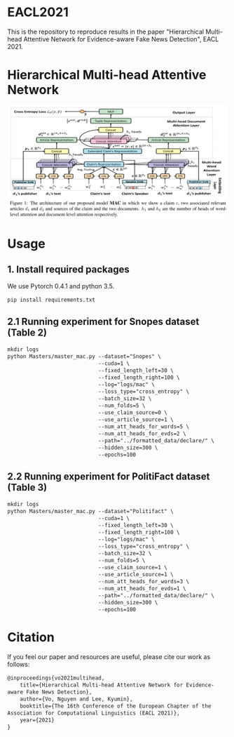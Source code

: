 # EACL2021
This is the repository to reproduce results in the paper
"Hierarchical Multi-head Attentive Network for Evidence-aware Fake News Detection", EACL 2021.  
# Hierarchical Multi-head Attentive Network
![alt text](https://github.com/nguyenvo09/EACL2021/blob/main/examples/mac.png)

# Usage
## 1. Install required packages
We use Pytorch 0.4.1 and python 3.5. 
```
pip install requirements.txt
```
## 2.1 Running experiment for Snopes dataset (Table 2)
```
mkdir logs
python Masters/master_mac.py --dataset="Snopes" \
                             --cuda=1 \
                             --fixed_length_left=30 \
                             --fixed_length_right=100 \
                             --log="logs/mac" \
                             --loss_type="cross_entropy" \
                             --batch_size=32 \
                             --num_folds=5 \
                             --use_claim_source=0 \
                             --use_article_source=1 \
                             --num_att_heads_for_words=5 \
                             --num_att_heads_for_evds=2 \
                             --path="../formatted_data/declare/" \
                             --hidden_size=300 \
                             --epochs=100
```

## 2.2 Running experiment for PolitiFact dataset (Table 3)
```
mkdir logs
python Masters/master_mac.py --dataset="Politifact" \
                             --cuda=1 \
                             --fixed_length_left=30 \
                             --fixed_length_right=100 \
                             --log="logs/mac" \
                             --loss_type="cross_entropy" \
                             --batch_size=32 \
                             --num_folds=5 \
							 --use_claim_source=1 \
							 --use_article_source=1 \
							 --num_att_heads_for_words=3 \
							 --num_att_heads_for_evds=1 \
                             --path="../formatted_data/declare/" \
                             --hidden_size=300 \
							 --epochs=100
```

# Citation
If you feel our paper and resources are useful, please cite our work as follows:

```
@inproceedings{vo2021multihead,
	title={Hierarchical Multi-head Attentive Network for Evidence-aware Fake News Detection},
	author={Vo, Nguyen and Lee, Kyumin},
	booktitle={The 16th Conference of the European Chapter of the Association for Computational Linguistics (EACL 2021)},
	year={2021}
}
```